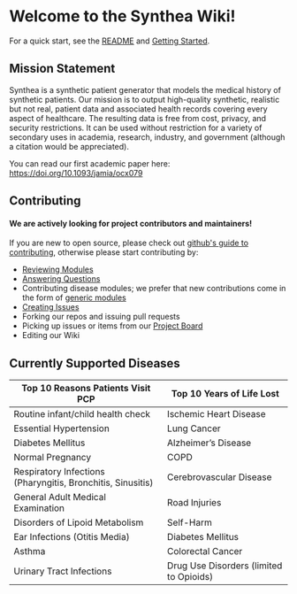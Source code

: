 # Welcome to the Synthea Wiki!

For a quick start, see the [README](https://github.com/synthetichealth/synthea/blob/master/README.md) and [Getting Started](https://github.com/synthetichealth/synthea/wiki/Getting-Started).

## Mission Statement

Synthea is a synthetic patient generator that models the medical history of synthetic patients. Our mission is to output high-quality synthetic, realistic but not real, patient data and associated health records covering every aspect of healthcare. The resulting data is free from cost, privacy, and security restrictions. It can be used without restriction for a variety of secondary uses in academia, research, industry, and government (although a citation would be appreciated).

You can read our first academic paper here: https://doi.org/10.1093/jamia/ocx079

## Contributing

#### We are actively looking for project contributors and maintainers! 

If you are new to open source, please check out [github's guide to contributing](https://guides.github.com/activities/contributing-to-open-source/), otherwise please start contributing by:

* [Reviewing Modules](https://github.com/synthetichealth/synthea/wiki/Module-Gallery)
* [Answering Questions](https://github.com/synthetichealth/synthea/wiki/Contributing)
* Contributing disease modules; we prefer that new contributions come in the form of [generic modules](https://github.com/synthetichealth/synthea/wiki/Generic-Module-Framework)
* [Creating Issues](https://github.com/synthetichealth/synthea/issues/new)
* Forking our repos and issuing pull requests
* Picking up issues or items from our [Project Board](https://github.com/synthetichealth/synthea/projects/1)
* Editing our Wiki

## Currently Supported Diseases

Top 10 Reasons Patients Visit PCP | Top 10 Years of Life Lost
----------------------------------|--------------------------
Routine infant/child health check | Ischemic Heart Disease
Essential Hypertension | Lung Cancer
Diabetes Mellitus | Alzheimer’s Disease
Normal Pregnancy | COPD
Respiratory Infections (Pharyngitis, Bronchitis, Sinusitis) | Cerebrovascular Disease
General Adult Medical Examination | Road Injuries
Disorders of Lipoid Metabolism | Self-Harm
Ear Infections (Otitis Media) | Diabetes Mellitus
Asthma | Colorectal Cancer
Urinary Tract Infections | Drug Use Disorders (limited to Opioids)
